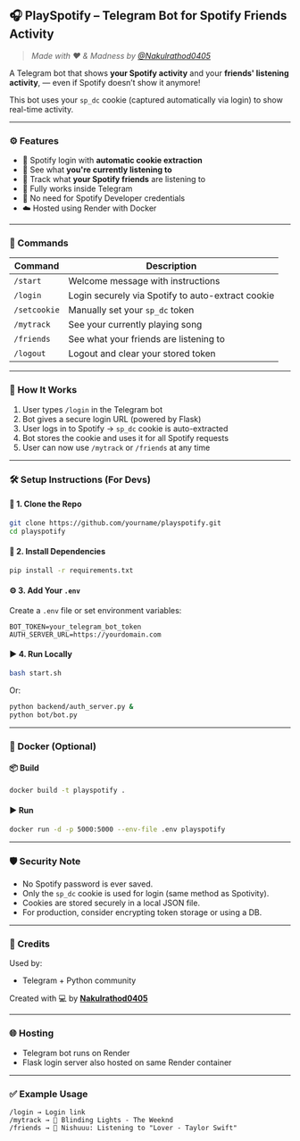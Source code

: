 ## 🎧 PlaySpotify – Telegram Bot for Spotify Friends Activity

> *Made with ❤️ & Madness by [@Nakulrathod0405](https://t.me/Nakulrathod0405)*

A Telegram bot that shows **your Spotify activity** and your **friends' listening activity**, — even if Spotify doesn’t show it anymore!

This bot uses your `sp_dc` cookie (captured automatically via login) to show real-time activity.

---

### ⚙️ Features

* 🔐 Spotify login with **automatic cookie extraction**
* 🎵 See what **you're currently listening to**
* 👥 Track what **your Spotify friends** are listening to
* 📲 Fully works inside Telegram
* 🧠 No need for Spotify Developer credentials
* ☁️ Hosted using Render with Docker

---

### 🚀 Commands

| Command      | Description                                       |
| ------------ | ------------------------------------------------- |
| `/start`     | Welcome message with instructions                 |
| `/login`     | Login securely via Spotify to auto-extract cookie |
| `/setcookie` | Manually set your `sp_dc` token                   |
| `/mytrack`   | See your currently playing song                   |
| `/friends`   | See what your friends are listening to            |
| `/logout`    | Logout and clear your stored token                |

---

### 🧠 How It Works

1. User types `/login` in the Telegram bot
2. Bot gives a secure login URL (powered by Flask)
3. User logs in to Spotify → `sp_dc` cookie is auto-extracted
4. Bot stores the cookie and uses it for all Spotify requests
5. User can now use `/mytrack` or `/friends` at any time

---

### 🛠 Setup Instructions (For Devs)

#### 🔐 1. Clone the Repo

```bash
git clone https://github.com/yourname/playspotify.git
cd playspotify
```

#### 🧪 2. Install Dependencies

```bash
pip install -r requirements.txt
```

#### ⚙️ 3. Add Your `.env`

Create a `.env` file or set environment variables:

```
BOT_TOKEN=your_telegram_bot_token
AUTH_SERVER_URL=https://yourdomain.com
```

#### ▶️ 4. Run Locally

```bash
bash start.sh
```

Or:

```bash
python backend/auth_server.py &
python bot/bot.py
```

---

### 🐳 Docker (Optional)

#### 📦 Build

```bash
docker build -t playspotify .
```

#### ▶️ Run

```bash
docker run -d -p 5000:5000 --env-file .env playspotify
```

---

### 🛡️ Security Note

* No Spotify password is ever saved.
* Only the `sp_dc` cookie is used for login (same method as Spotivity).
* Cookies are stored securely in a local JSON file.
* For production, consider encrypting token storage or using a DB.

---

### 🤝 Credits

Used by:

* Telegram + Python community

Created with 💻 by **[Nakulrathod0405](https://t.me/Nakulrathod0405)**

---

### 🌐 Hosting

* Telegram bot runs on Render
* Flask login server also hosted on same Render container

---

### ✅ Example Usage

```
/login → Login link
/mytrack → 🎵 Blinding Lights - The Weeknd
/friends → 👥 Nishuuu: Listening to "Lover - Taylor Swift"
